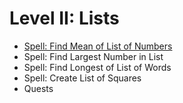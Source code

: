 # Level II: Lists

* [Spell: Find Mean of List of Numbers](level_i/markdown/find_mean_of_list_of_numbers.md)
* Spell: Find Largest Number in List
* Spell: Find Longest of List of Words
* Spell: Create List of Squares
* Quests
